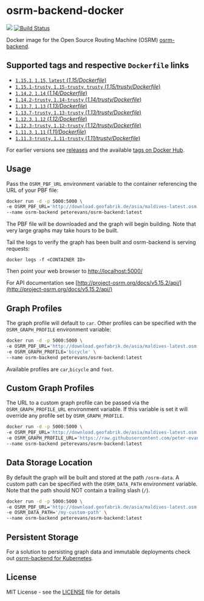 # osrm-backend-docker
[![](https://images.microbadger.com/badges/image/peterevans/osrm-backend.svg)](https://microbadger.com/images/peterevans/osrm-backend)
[![Build Status](https://travis-ci.org/peter-evans/osrm-backend-docker.svg?branch=master)](https://travis-ci.org/peter-evans/osrm-backend-docker)

Docker image for the Open Source Routing Machine (OSRM) [osrm-backend](https://github.com/Project-OSRM/osrm-backend).

## Supported tags and respective `Dockerfile` links

- [`1.15.1`, `1.15`, `latest`  (*1.15/Dockerfile*)](https://github.com/peter-evans/osrm-backend-docker/tree/master/1.15)
- [`1.15.1-trusty`, `1.15-trusty`, `trusty`  (*1.15/trusty/Dockerfile*)](https://github.com/peter-evans/osrm-backend-docker/tree/master/1.15/trusty)
- [`1.14.2`, `1.14` (*1.14/Dockerfile*)](https://github.com/peter-evans/osrm-backend-docker/tree/master/1.14)
- [`1.14.2-trusty`, `1.14-trusty` (*1.14/trusty/Dockerfile*)](https://github.com/peter-evans/osrm-backend-docker/tree/master/1.14/trusty)
- [`1.13.7`, `1.13` (*1.13/Dockerfile*)](https://github.com/peter-evans/osrm-backend-docker/tree/master/1.13)
- [`1.13.7-trusty`, `1.13-trusty` (*1.13/trusty/Dockerfile*)](https://github.com/peter-evans/osrm-backend-docker/tree/master/1.13/trusty)
- [`1.12.3`, `1.12` (*1.12/Dockerfile*)](https://github.com/peter-evans/osrm-backend-docker/tree/master/1.12)
- [`1.12.3-trusty`, `1.12-trusty` (*1.12/trusty/Dockerfile*)](https://github.com/peter-evans/osrm-backend-docker/tree/master/1.12/trusty)
- [`1.11.3`, `1.11` (*1.11/Dockerfile*)](https://github.com/peter-evans/osrm-backend-docker/tree/master/1.11)
- [`1.11.3-trusty`, `1.11-trusty` (*1.11/trusty/Dockerfile*)](https://github.com/peter-evans/osrm-backend-docker/tree/master/1.11/trusty)

For earlier versions see [releases](https://github.com/peter-evans/osrm-backend-docker/releases) and the available [tags on Docker Hub](https://hub.docker.com/r/peterevans/osrm-backend/tags/).

## Usage
Pass the `OSRM_PBF_URL` environment variable to the container referencing the URL of your PBF file:

```bash
docker run -d -p 5000:5000 \
-e OSRM_PBF_URL='http://download.geofabrik.de/asia/maldives-latest.osm.pbf' \
--name osrm-backend peterevans/osrm-backend:latest
```
The PBF file will be downloaded and the graph will begin building. Note that very large graphs may take hours to be built.

Tail the logs to verify the graph has been built and osrm-backend is serving requests:
```
docker logs -f <CONTAINER ID>
```
Then point your web browser to [http://localhost:5000/](http://localhost:5000/)

For API documentation see [http://project-osrm.org/docs/v5.15.2/api/](http://project-osrm.org/docs/v5.15.2/api/)

## Graph Profiles
The graph profile will default to `car`. Other profiles can be specified with the `OSRM_GRAPH_PROFILE` environment variable:
```bash
docker run -d -p 5000:5000 \
-e OSRM_PBF_URL='http://download.geofabrik.de/asia/maldives-latest.osm.pbf' \
-e OSRM_GRAPH_PROFILE='bicycle' \
--name osrm-backend peterevans/osrm-backend:latest
```
Available profiles are `car`,`bicycle` and `foot`.

## Custom Graph Profiles
The URL to a custom graph profile can be passed via the `OSRM_GRAPH_PROFILE_URL` environment variable. If this variable is set it will override any profile set by `OSRM_GRAPH_PROFILE`.
```bash
docker run -d -p 5000:5000 \
-e OSRM_PBF_URL='http://download.geofabrik.de/asia/maldives-latest.osm.pbf' \
-e OSRM_GRAPH_PROFILE_URL='https://raw.githubusercontent.com/peter-evans/osrm-backend-docker/master/tests/car.lua' \
--name osrm-backend peterevans/osrm-backend:latest
```

## Data Storage Location
By default the graph will be built and stored at the path `/osrm-data`. A custom path can be specified with the `OSRM_DATA_PATH` environment variable. Note that the path should NOT contain a trailing slash (`/`).
```bash
docker run -d -p 5000:5000 \
-e OSRM_PBF_URL='http://download.geofabrik.de/asia/maldives-latest.osm.pbf' \
-e OSRM_DATA_PATH='/my-custom-path' \
--name osrm-backend peterevans/osrm-backend:latest
```

## Persistent Storage
For a solution to persisting graph data and immutable deployments check out [osrm-backend for Kubernetes](https://github.com/peter-evans/osrm-backend-k8s).

## License

MIT License - see the [LICENSE](LICENSE) file for details

